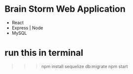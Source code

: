 # Brain Storm Web Application
- React
- Express | Node
- MySQL

# run this in terminal
  >>> npm install
  >>> sequelize db:migrate
  >>> npm start